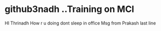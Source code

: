 # github3nadh ..Training on MCI
HI Thrinadh
How r u doing
dont sleep in office
Msg from Prakash
last line
